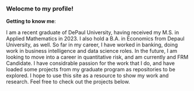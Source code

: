 ### Welocme to my profile! ###

**Getting to know me**:

I am a recent graduate of DePaul University, having received my M.S. in Applied Mathematics in 2023. I also hold a B.A. in Economics from Depaul University, as well. So far in my career, I have worked in banking, doing work in business intelligence and data science roles. In the future, I am looking to move into a career in quantitative risk, and am currently and FRM Candidate. I have considrable passion for the work that I do, and have loaded some projects from my graduate program as repositories to be explored. I hope to use this site as a resource to show my work and research. Feel free to check out the projects below.



